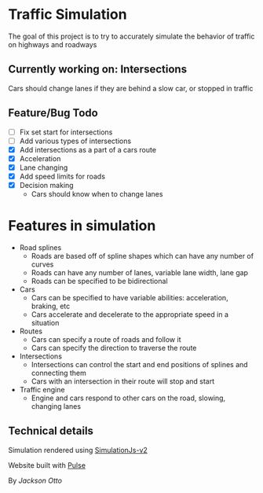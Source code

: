 # Traffic Simulation

The goal of this project is to try to accurately simulate the behavior of traffic on highways and roadways

## Currently working on: **Intersections**

Cars should change lanes if they are behind a slow car, or stopped in traffic

## Feature/Bug Todo

- [ ] Fix set start for intersections
- [ ] Add various types of intersections
- [x] Add intersections as a part of a cars route
- [x] Acceleration
- [x] Lane changing
- [x] Add speed limits for roads
- [x] Decision making
  - Cars should know when to change lanes

# Features in simulation

- Road splines
  - Roads are based off of spline shapes which can have any number of curves
  - Roads can have any number of lanes, variable lane width, lane gap
  - Roads can be specified to be bidirectional
- Cars
  - Cars can be specified to have variable abilities: acceleration, braking, etc
  - Cars accelerate and decelerate to the appropriate speed in a situation
- Routes
  - Cars can specify a route of roads and follow it
  - Cars can specify the direction to traverse the route
- Intersections
  - Intersections can control the start and end positions of splines and connecting them
  - Cars with an intersection in their route will stop and start
- Traffic engine
  - Engine and cars respond to other cars on the road, slowing, changing lanes

## Technical details

Simulation rendered using [SimulationJs-v2](https://github.com/JacksonO123/simulationjs-v2)

Website built with [Pulse](https://github.com/JacksonO123/pulse)

By _Jackson Otto_
